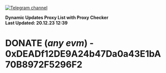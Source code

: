 [![Telegram channel](https://img.shields.io/endpoint?url=https://runkit.io/damiankrawczyk/telegram-badge/branches/master?url=https://t.me/n4z4v0d)](https://t.me/n4z4v0d) 

**Dynamic Updates Proxy List with Proxy Checker**  
**Last Updated: 20.12.23 12:39**

# DONATE (_any evm_) - 0xDEADf12DE9A24b47Da0a43E1bA70B8972F5296F2
